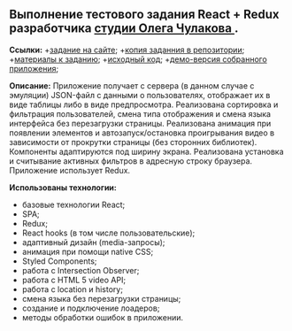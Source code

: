 ## Выполнение тестового задания React + Redux разработчика [студии Олега Чулакова ](https://chulakov.ru/).
**Ссылки:** 
+[задание на сайте](https://chulakov.ru/career/frontend-react-developer);
+[копия заданния в репозитории](https://github.com/d00dde/Test-chulakov/blob/master/public/conditions/%D0%A2%D0%B5%D1%81%D1%82%D0%BE%D0%B2%D0%BE%D0%B5%20%D0%B7%D0%B0%D0%B4%D0%B0%D0%BD%D0%B8%D0%B5%20Frontend.%20React%2BRedux%20%D1%81%20%D0%B0%D0%BD%D0%B8%D0%BC%D0%B0%D1%86%D0%B8%D1%8F%D0%BC%D0%B8%20%D0%A1%D1%82%D1%83%D0%B4%D0%B8%D1%8F%20%D0%9E%D0%BB%D0%B5%D0%B3%D0%B0%20%D0%A7%D1%83%D0%BB%D0%B0%D0%BA%D0%BE%D0%B2%D0%B0.pdf);
+[материалы к заданию](https://github.com/d00dde/Test-chulakov/tree/master/public/conditions);
+[исходный код](https://github.com/d00dde/Test-chulakov);
+[демо-версия собранного приложения](https://d00dde.github.io/Test-chulakov);

**Описание:** Приложение получает с сервера (в данном случае с эмуляции) JSON-файл с данными о пользователях, отображает их в виде таблицы либо в виде предпросмотра. Реализована сортировка и фильтрация пользователей, смена типа отображения и смена языка интерфейса без перезагрузки страницы. Реализована анимация при появлении элементов и автозапуск/остановка проигрывания видео в зависимости от прокрутки страницы (без сторонних библиотек). Компоненты адаптируются под ширину экрана. Реализована установка и считывание активных фильтров в адресную строку браузера. Приложение использует Redux.

**Использованы технологии:**
+ базовые технологии React;
+ SPA;
+ Redux;
+ React hooks (в том числе пользовательские);
+ адаптивный дизайн (media-запросы);
+ анимация при помощи native CSS;
+ Styled Components;
+ работа с Intersection Observer;
+ работа с HTML 5 video API;
+ работа с location и history;
+ смена языка без перезагрузки страницы;
+ создание и подключение лоадеров;
+ методы обработки ошибок в приложении.
